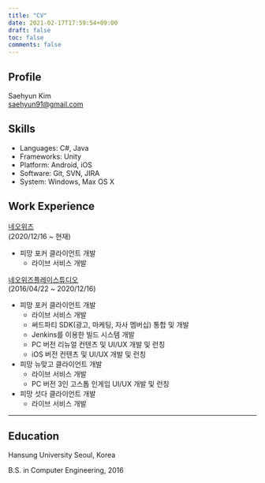 ```yaml
---
title: "CV"
date: 2021-02-17T17:59:54+09:00
draft: false
toc: false
comments: false
---
```


Profile
---------
Saehyun Kim  
saehyun91@gmail.com  

Skills
---------

- Languages: C#, Java
- Frameworks: Unity
- Platform: Android, iOS
- Software: Git, SVN, JIRA
- System: Windows, Max OS X

Work Experience
---------

[네오위즈](https://www.neowiz.com/neowiz/)  
(2020/12/16 ~ 현재)

- 피망 포커 클라이언트 개발
  - 라이브 서비스 개발

[네오위즈플레이스튜디오](https://www.neowiz.com/neowiz/)  
(2016/04/22 ~ 2020/12/16)

- 피망 포커 클라이언트 개발
  - 라이브 서비스 개발
  - 써드파티 SDK(광고, 마케팅, 자사 멤버십) 통합 및 개발
  - Jenkins를 이용한 빌드 시스템 개발
  - PC 버전 리뉴얼 컨텐츠 및 UI/UX 개발 및 런칭
  - iOS 버전 컨텐츠 및 UI/UX 개발 및 런칭
- 피망 뉴맞고 클라이언트 개발
  - 라이브 서비스 개발
  - PC 버전 3인 고스톱 인게임 UI/UX 개발 및 런칭  
- 피망 섯다 클라이언트 개발
  - 라이브 서비스 개발

---


Education
---------

Hansung University Seoul, Korea  
  
B.S. in Computer Engineering, 2016